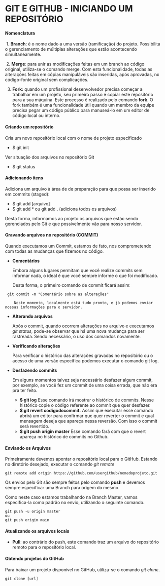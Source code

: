 # GIT E GITHUB - INICIANDO UM REPOSITÓRIO



#### Nomenclatura 

​	1. **Branch**: é o nome dado a uma versão (ramificação) do projeto.  Possibilita o gerenciamento de múltiplas alterações que estão acontecendo simultaneamente.

​	2. **Merge**: para unir as modificações feitas em um branch ao código original, utiliza-se o comando merge. Com esta funcionalidade, todas as alterações feitas em cópias manipuláveis são inseridas, após aprovadas, no código-fonte original sem complicações.

3. **Fork:** quando um profissional desenvolvedor precisa começar a trabalhar em um projeto, seu primeiro passo é copiar este repositório para a sua máquina. Este processo é realizado pelo comando **fork**. O fork também é uma funcionalidade útil quando um membro da equipe precisa pegar um código público para manuseá-lo em um editor de código local ou interno.



#### Criando um repositório

 Cria um novo repositório local com o nome de projeto especificado

* $ git init 

Ver situação dos arquivos no repositório Git

- $ git status



#### Adicionando itens

Adiciona um arquivo à área de de preparação para que possa ser inserido em commits (staged): 

- $ git add [arquivo] 
- $ git add * ou git add . (adiciona todos os arquivos)

Desta forma, informamos ao projeto os arquivos que estão sendo gerenciados pelo Git e que possivelmente vão para nosso servidor.



#### Gravando arquivos no repositório (COMMIT)

Quando executamos um Commit, estamos de fato, nos comprometendo com todas as mudanças que fizemos no código.

- **Comentários**

  Embora alguns lugares permitam que você realize commits sem informar nada, o ideal é que você sempre informe o que foi modificado.

  Desta forma, o primeiro comando de commit ficará assim:

 ```
  git commit -m "Comentário sobre as alterações"
 ```

 		Neste momento, localmente está tudo pronto, e já podemos enviar nossas informações para o servidor.


- **Alterando arquivos**

  Após o commit, quando ocorrem alterações no arquivo e executamos *git status*, pode-se observar que há uma nova mudança para ser rastreada. Sendo necessário, o uso dos comandos novamente.

- **Verificando alterações**

  Para verificar o histórico das alterações gravadas no repositório ou o acesso de uma versão específica podemos executar o comando git log.

- **Desfazendo commits**

  Em alguns momentos talvez seja necessário desfazer algum commit, por exemplo, se você fez um commit de uma coisa errada, que não era pra ter feito. 

  * **$ git log** Esse comando irá mostrar o histórico de commits. Nesse histórico copie o código referente ao commit que quer desfazer. 
  * **$ git revert codigodocommit.** Assim que executar esse comando abrirá um editor  para confirmar que quer reverter o commit e qual mensagem deseja que apareça nessa reversão. Com isso o commit será revertido.
  * **$ git push origin master** Esse comando fará com que o revert apareça no histórico de commits no Github. 



#### Enviando os Arquivos

Primeiramente devemos apontar o repositório local para o GitHub. Estando no diretório desejado, executar o comando *git remote*

```
git remote add origin https://github.com/usergithub/nomedoprojeto.git
```

Os envios pelo Git são sempre feitos pelo comando **push** e devemos sempre especificar uma Branch para origem do mesmo.

Como neste caso estamos trabalhando na Branch Master, vamos especifica-la como padrão no envio, utilizando o seguinte comando.

```
git push -u origin master
ou
git push origin main
```



#### Atualizando os arquivos locais

- **Pull**: ao contrário do push, este comando traz um arquivo do repositório remoto para o repositório local.

  

#### Obtendo projetos do GitHub

Para baixar um projeto disponível no GitHub, utiliza-se o comando *git clone*.

```
git clone [url]
```

